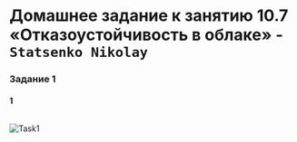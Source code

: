 # Домашнее задание к занятию 10.7 «Отказоустойчивость в облаке» - `Statsenko Nikolay`

### Задание 1

#### 1

```

```
![Task1]()
